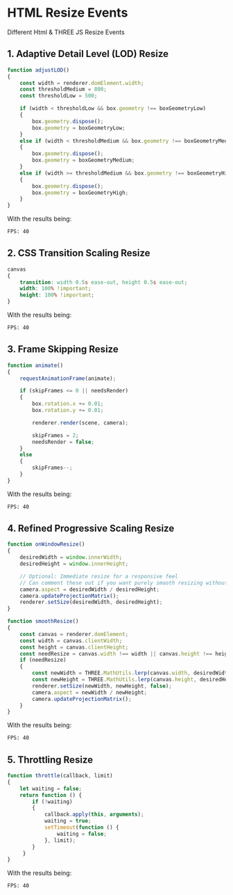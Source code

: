 # HTML Resize Events

Different Html &amp; THREE JS Resize Events

## 1. Adaptive Detail Level (LOD) Resize

```js
function adjustLOD()
{
    const width = renderer.domElement.width;
    const thresholdMedium = 800;
    const thresholdLow = 500;

    if (width < thresholdLow && box.geometry !== boxGeometryLow)
    {
        box.geometry.dispose();
        box.geometry = boxGeometryLow;
    }
    else if (width < thresholdMedium && box.geometry !== boxGeometryMedium)
    {
        box.geometry.dispose();
        box.geometry = boxGeometryMedium;
    }
    else if (width >= thresholdMedium && box.geometry !== boxGeometryHigh)
    {
        box.geometry.dispose();
        box.geometry = boxGeometryHigh;
    }
}
```

With the results being:

```bash
FPS: 40
```

## 2. CSS Transition Scaling Resize

```css
canvas 
{
    transition: width 0.5s ease-out, height 0.5s ease-out;
    width: 100% !important;
    height: 100% !important;
}
```

With the results being:

```bash
FPS: 40
```

## 3. Frame Skipping Resize

```js
function animate()
{
    requestAnimationFrame(animate);

    if (skipFrames <= 0 || needsRender)
    {
        box.rotation.x += 0.01;
        box.rotation.y += 0.01;

        renderer.render(scene, camera);

        skipFrames = 2;
        needsRender = false;
    }
    else 
    {
        skipFrames--;
    }
}
```

With the results being:

```bash
FPS: 40
```

## 4. Refined Progressive Scaling Resize

```js
function onWindowResize() 
{
    desiredWidth = window.innerWidth;
    desiredHeight = window.innerHeight;

    // Optional: Immediate resize for a responsive feel
    // Can comment these out if you want purely smooth resizing without immediate adjustment
    camera.aspect = desiredWidth / desiredHeight;
    camera.updateProjectionMatrix();
    renderer.setSize(desiredWidth, desiredHeight);
}

function smoothResize() 
{
    const canvas = renderer.domElement;
    const width = canvas.clientWidth;
    const height = canvas.clientHeight;
    const needResize = canvas.width !== width || canvas.height !== height;
    if (needResize) 
    {
        const newWidth = THREE.MathUtils.lerp(canvas.width, desiredWidth, 0.05);
        const newHeight = THREE.MathUtils.lerp(canvas.height, desiredHeight, 0.05);
        renderer.setSize(newWidth, newHeight, false);
        camera.aspect = newWidth / newHeight;
        camera.updateProjectionMatrix();
    }
}
```

With the results being:

```bash
FPS: 40
```

## 5. Throttling Resize

```js
function throttle(callback, limit) 
{
    let waiting = false;
    return function () {
        if (!waiting) 
        {
            callback.apply(this, arguments);
            waiting = true;
            setTimeout(function () {
                waiting = false;
            }, limit);
        }
     }
}
```

With the results being:

```bash
FPS: 40
```
